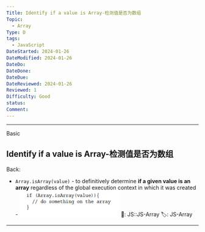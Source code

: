 ```yaml
---
Title: Identify if a value is Array-检测值是否为数组
Topic:
  - Array
Type: D
tags:
  - JavaScript
DateStarted: 2024-01-26
DateModified: 2024-01-26
DateDo:
DateDone:
DateDue:
DateReviewed: 2024-01-26
Reviewed: 1
Difficulty: Good
status:
Comment:
---
```


---

Basic

## Identify if a value is Array-检测值是否为数组

Back:

- `Array.isArray(value)` - to definitively determine **if a given value is an array** regardless of the global execution context in which it was created - ![](z-Assets/1691246767653.png)
📌: JS::JS-Array
🏷️: JS-Array
<!--ID: 1706587302138-->

---

<!--SR:!2024-02-01,3,250-->
